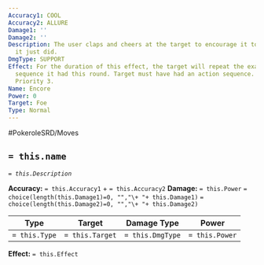 ```yaml
---
Accuracy1: COOL
Accuracy2: ALLURE
Damage1: ''
Damage2: ''
Description: The user claps and cheers at the target to encourage it to repeat what
  it just did.
DmgType: SUPPORT
Effect: For the duration of this effect, the target will repeat the exact same action
  sequence it had this round. Target must have had an action sequence. Last 4 Rounds.
  Priority 3.
Name: Encore
Power: 0
Target: Foe
Type: Normal
---
```


#PokeroleSRD/Moves

## `= this.name` 
*`= this.Description`*

**Accuracy:** `= this.Accuracy1` + `= this.Accuracy2`
**Damage:** `= this.Power` `= choice(length(this.Damage1)=0, "","\+ "+ this.Damage1)` `= choice(length(this.Damage2)=0, "","\+ "+ this.Damage2)`

| Type          | Target          | Damage Type          | Power          |
| ------------- | --------------- | ---------------- | -------------- |
| `= this.Type` | `= this.Target` | `= this.DmgType` | `= this.Power` | 

**Effect:** `= this.Effect`